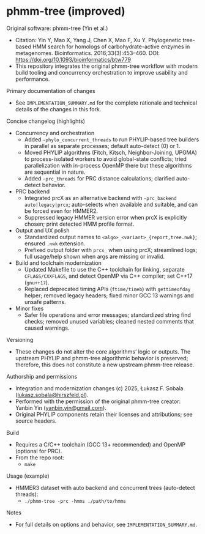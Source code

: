 # phmm-tree (improved)

Original software: phmm-tree (Yin et al.)
- Citation: Yin Y, Mao X, Yang J, Chen X, Mao F, Xu Y. Phylogenetic tree-based HMM search for homologs of carbohydrate-active enzymes in metagenomes. Bioinformatics. 2016;33(3):453–460. DOI: https://doi.org/10.1093/bioinformatics/btw779
- This repository integrates the original phmm-tree workflow with modern build tooling and concurrency orchestration to improve usability and performance.

Primary documentation of changes
- See `IMPLEMENTATION_SUMMARY.md` for the complete rationale and technical details of the changes in this fork.

Concise changelog (highlights)
- Concurrency and orchestration
  - Added `-phylo_concurrent_threads` to run PHYLIP-based tree builders in parallel as separate processes; default auto-detect (0) or 1.
  - Moved PHYLIP algorithms (Fitch, Kitsch, Neighbor-Joining, UPGMA) to process-isolated workers to avoid global-state conflicts; tried parallelization with in-process OpenMP there but these algorithms are sequential in nature.
  - Added `-prc_threads` for PRC distance calculations; clarified auto-detect behavior.
- PRC backend
  - Integrated prcX as an alternative backend with `-prc_backend auto|legacy|prcx`; auto-selects when available and suitable, and can be forced even for HMMER2.
  - Suppressed legacy HMMER version error when prcX is explicitly chosen; print detected HMM profile format.
- Output and UX polish
  - Standardized output names to `<algo>_<variant>_{report,tree.nwk}`; ensured `.nwk` extension.
  - Prefixed output folder with `prcx_` when using prcX; streamlined logs; full usage/help shown when args are missing or invalid.
- Build and toolchain modernization
  - Updated Makefile to use the C++ toolchain for linking, separate `CFLAGS/CXXFLAGS`, and detect OpenMP via C++ compiler; set C++17 (`gnu++17`).
  - Replaced deprecated timing APIs (`ftime/timeb`) with `gettimeofday` helper; removed legacy headers; fixed minor GCC 13 warnings and unsafe patterns.
- Minor fixes
  - Safer file operations and error messages; standardized string find checks; removed unused variables; cleaned nested comments that caused warnings.

Versioning
- These changes do not alter the core algorithms’ logic or outputs. The upstream PHYLIP and phmm-tree algorithmic behavior is preserved; therefore, this does not constitute a new upstream phmm-tree release.

Authorship and permissions
- Integration and modernization changes (c) 2025, Łukasz F. Sobala (lukasz.sobala@hirszfeld.pl).
- Performed with the permission of the original phmm-tree creator: Yanbin Yin (yanbin.yin@gmail.com).
- Original PHYLIP components retain their licenses and attributions; see source headers.

Build
- Requires a C/C++ toolchain (GCC 13+ recommended) and OpenMP (optional for PRC).
- From the repo root:
  - `make`

Usage (example)
- HMMER3 dataset with auto backend and concurrent trees (auto-detect threads):
  - `./phmm-tree -prc -hmms ./path/to/hmms`

Notes
- For full details on options and behavior, see `IMPLEMENTATION_SUMMARY.md`.
